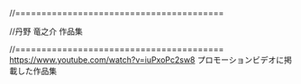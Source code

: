 //========================================

//丹野 竜之介 作品集

//========================================
https://www.youtube.com/watch?v=iuPxoPc2sw8
プロモーションビデオに掲載した作品集
